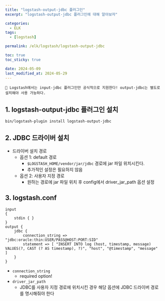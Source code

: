 ```yaml
---
title: "logstash-output-jdbc 플러그인"
excerpt: "logstash-output-jdbc 플러그인에 대해 알아보자"

categories:
  - ELK
tags:
  - [logstash]

permalink: /elk/logstash/logstash-output-jdbc

toc: true
toc_sticky: true

date: 2024-05-09
last_modified_at: 2024-05-29
---
```


```
📌 Logstash에서는 input-jdbc 플러그인만 공식적으로 지원한다! output-jdbc는 별도로 설치해야 사용 가능하다. 
```

## 1. logstash-output-jdbc 플러그인 설치
``` bash
bin/logstash-plugin install logstash-output-jdbc
```

## 2. JDBC 드라이버 설치
- 드라이버 설치 경로
  - 옵션 1: default 경로
    - `$LOGSTASH_HOME/vendor/jar/jdbc` 경로에 jar 파일 위치시킨다.
    - 추가적인 설정은 필요하지 않음
  - 옵션 2: 사용자 지정 경로
    - 원하는 경로에 jar 파일 위치 후 config에서 driver_jar_path 옵션 설정

## 3. logstash.conf
```
input
{
    stdin { }
}
output {
    jdbc {
        connection_string => "jdbc:oracle:thin:USER/PASS@HOST:PORT:SID"
        statement => [ "INSERT INTO log (host, timestamp, message) VALUES(?, CAST (? AS timestamp), ?)", "host", "@timestamp", "message" ]
    }
}
```
- `connection_string`
  - required option!
- `driver_jar_path`
  - JDBC를 사용자 지정 경로에 위치시킨 경우 해당 옵션에 JDBC 드라이버 경로를 명시해줘야 한다